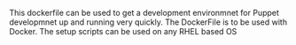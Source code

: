 This dockerfile can be used to get a development environmnet for Puppet developmnet 
up and running very quickly.
The DockerFile is to be used with Docker.
The setup scripts can be used on any RHEL based OS
